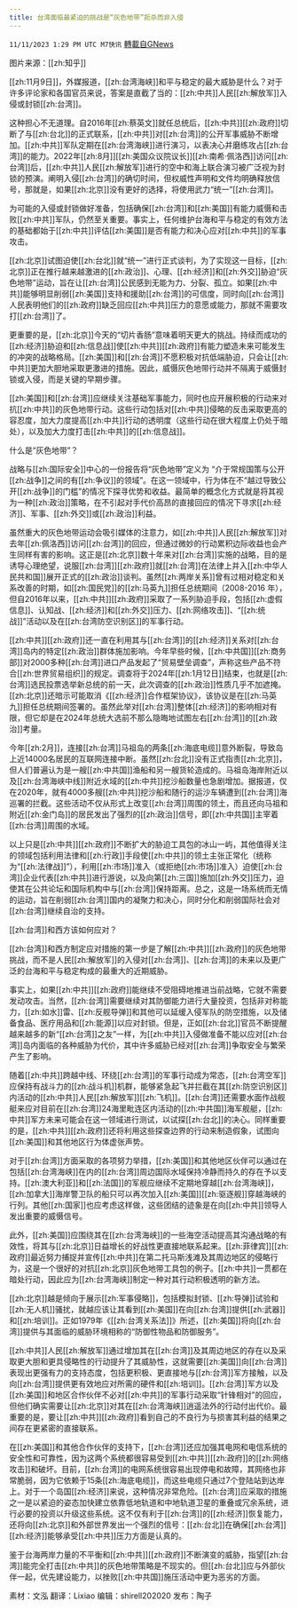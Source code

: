 ```yaml
---
title: 台湾面临最紧迫的挑战是“灰色地带”扼杀而非入侵
---
```

`11/11/2023 1:29 PM UTC M7快讯` [轉載自GNews](https://gnews.org/articles/1961393)

图片来源：[[zh:知乎]]

[[zh:11月9日]]，外媒报道，[[zh:台湾海峡]]和平与稳定的最大威胁是什么？对于许多评论家和各国官员来说，答案是直截了当的：[[zh:中共]]人民[[zh:解放军]]入侵或封锁[[zh:台湾]]。

这种担心不无道理。自2016年[[zh:蔡英文]]就任总统后，[[zh:中共]][[zh:政府]]切断了与[[zh:台北]]的正式联系，[[zh:中共]]对[[zh:台湾]]的公开军事威胁不断增加。[[zh:中共]]军队定期在[[zh:台湾海峡]]进行演习，以表决心并磨练攻占[[zh:台湾]]的能力。2022年[[zh:8月]][[zh:美国众议院议长]][[zh:南希·佩洛西]]访问[[zh:台湾]]后，[[zh:中共]]人民[[zh:解放军]]进行的空中和海上联合演习被广泛视为封锁的预演。​​​​​​​​​阐明入侵[[zh:台湾]]的确切时间，但权威性声明和文件均明确释放信号，那就是，如果[[zh:北京]]没有更好的选择，将使用武力“统一”[[zh:台湾]]。

为可能的入侵或封锁做好准备，包括确保[[zh:台湾]]和[[zh:美国]]有能力威慑和击败[[zh:中共]]军队，仍然至关重要。事实上，任何维护台海和平与稳定的有效方法的基础都始于[[zh:中共]]评估[[zh:美国]]是否有能力和决心应对[[zh:中共]]的军事攻击。

[[zh:北京]]试图迫使[[zh:台北]]就“统一”进行正式谈判，为了实现这一目标，[[zh:北京]]正在推行越来越激进的[[zh:政治]]、心理、[[zh:经济]]和[[zh:外交]]胁迫“灰色地带”运动，旨在让[[zh:台湾]]公民感到无能为力、分裂、孤立。如果[[zh:中共]]能够明显削弱[[zh:美国]]支持和援助[[zh:台湾]]的可信度，同时向[[zh:台湾]]人民表明他们的[[zh:政府]]缺乏回应[[zh:中共]]压力的意愿或能力，那就不需要攻打[[zh:台湾]]了。

更重要的是，[[zh:北京]]今天的“切片香肠”意味着明天更大的挑战。持续而成功的[[zh:经济]]胁迫和[[zh:信息战]]使[[zh:中共]][[zh:政府]]有能力塑造未来可能发生的冲突的战略格局。[[zh:美国]]和[[zh:台湾]]不愿积极对抗低端胁迫，只会让[[zh:中共]]更加大胆地采取更激进的措施。因此，威慑灰色地带行动并不隔离于威慑封锁或入侵，而是关键的早期步骤。

[[zh:美国]]和[[zh:台湾]]应继续关注基础军事能力，同时也应开展积极的行动来对抗[[zh:中共]]的灰色地带行动。这些行动包括对[[zh:中共]]侵略的反击采取更高的容忍度，加大力度提高[[zh:中共]]行动的透明度（这些行动在很大程度上仍处于暗处），以及加大力度打击[[zh:中共]]的[[zh:信息战]]。

什么是“灰色地带”？

战略与[[zh:国际安全]]中心的一份报告将“灰色地带”定义为 “介于常规国策与公开[[zh:战争]]之间的有[[zh:争议]]的领域”。在这一领域中，行为体在不“越过导致公开[[zh:战争]]的门槛”的情况下探寻优势和收益。最简单的概念化方式就是将其视为一种[[zh:政治]]策略，在不引起对手代价高昂的直接回应的情况下寻求[[zh:经济]]、军事、[[zh:外交]]或[[zh:政治]]利益。

虽然重大的灰色地带运动会吸引媒体的注意力，如[[zh:中共]]人民[[zh:解放军]]对去年[[zh:佩洛西]]访问[[zh:台湾]]的回应，但通过微妙的行动累积边际收益也会产生同样有害的影响。这正是[[zh:北京]]数十年来对[[zh:台湾]]实施的战略，目的是诱导心理绝望，说服[[zh:台湾]][[zh:政府]]就[[zh:台湾]]在法律上并入[[zh:中华人民共和国]]展开正式的[[zh:政治]]谈判。虽然[[zh:两岸关系]]曾有过相对稳定和关系改善的时期，如[[zh:国民党]]的[[zh:马英九]]担任总统期间（2008-2016 年），但自2016年以来，[[zh:中共]][[zh:政府]]采取了一系列胁迫手段，包括[[zh:虚假信息]]、认知战、[[zh:经济]]和[[zh:外交]]压力、[[zh:网络攻击]]、“[[zh:统战]]”活动以及在[[zh:台湾防空识别区]]的军事行动。  

[[zh:中共]][[zh:政府]]还一直在利用其与[[zh:台湾]]的[[zh:经济]]关系对[[zh:台湾]]岛内的特定[[zh:政治]]群体施加影响。今年早些时候，[[zh:中共国]][[zh:商务部]]对2000多种[[zh:台湾]]进口产品发起了“贸易壁垒调查”，声称这些产品不符合[[zh:世界贸易组织]]的规定。调查将于2024年[[zh:1月12日]]结束，也就是[[zh:台湾]]选民投票选举新总统的前一天，此次调查的[[zh:政治]]性质几乎不加遮掩。[[zh:北京]]还暗示可能取消《[[zh:经济]]合作框架协议》，该协议是在[[zh:马英九]]担任总统期间签署的。虽然此举对[[zh:台湾]]整体[[zh:经济]]的影响相对有限，但它却是在2024年总统大选前不那么隐晦地试图左右[[zh:台湾]]的[[zh:政治]]考量。

今年[[zh:2月]]，连接[[zh:台湾]]马祖岛的两条[[zh:海底电缆]]意外断裂，导致岛上近14000名居民的互联网连接中断。虽然[[zh:台北]]没有正式指责[[zh:北京]]，但人们普遍认为是一艘[[zh:中共国]]渔船和另一艘货轮造成的。马祖岛海岸附近以及[[zh:台湾海峡中线]]附近水域的[[zh:中共]]挖沙船数量也急剧增加。据报道，仅在2020年，就有4000多艘[[zh:中共]]挖沙船和随行的运沙车辆遭到[[zh:台湾]]海巡署的拦截。这些活动不仅从形式上改变[[zh:台湾]]周围的领土，而且还向马祖和附近[[zh:金门岛]]的居民发出了强烈的[[zh:政治]]信号，即[[zh:中共国]]主宰着[[zh:台湾]]周围的水域。

以上只是[[zh:中共]][[zh:政府]]不断扩大的胁迫工具包的冰山一屿，其他值得关注的领域包括利用法律和[[zh:行政]]手段使[[zh:中共]]的领土主张正常化（统称为“[[zh:法律战]]”），利用[[zh:市场]]准入（或拒绝[[zh:市场]]准入）迫使[[zh:台湾]]企业代表[[zh:中共]]进行游说，以及向第[[zh:三国]]施加[[zh:外交]]压力，迫使其在公共论坛和国际机构中与[[zh:台湾]]保持距离。总之，这是一场系统而无情的运动，旨在削弱[[zh:台湾]]国内的凝聚力和决心，同时分化和削弱国际社会对[[zh:台湾]]继续自治的支持。   

[[zh:台湾]]和西方该如何应对？

[[zh:台湾]]和西方制定应对措施的第一步是了解[[zh:中共]][[zh:政府]]的灰色地带挑战，而不是人民[[zh:解放军]]的入侵对[[zh:台湾]]、[[zh:台湾]]的未来以及更广泛的台海和平与稳定构成的最重大的近期威胁。

事实上，如果[[zh:中共]][[zh:政府]]能继续不受阻碍地推进当前战略，它就不需要发动攻击。当然，[[zh:台湾]]需要继续对其防御能力进行大量投资，包括非对称能力，[[zh:如水]]雷、[[zh:反舰导弹]]和其他可以延缓入侵军队的防空措施，以及储备食品、医疗用品和[[zh:能源]]以应对封锁。但是，正如[[zh:台北]]官员不断提醒越来越多的新“[[zh:台湾]]之友”一样，为[[zh:中共]]入侵做准备不能以应对[[zh:台湾]]岛内面临的各种威胁为代价，其中许多威胁已经对[[zh:台湾]]争取安全与繁荣产生了影响。  

随着[[zh:中共]]跨越中线、环绕[[zh:台湾]]的军事行动成为常态，[[zh:台湾空军]]应保持有战斗力的[[zh:战斗机]]机群，能够紧急起飞并拦截在其[[zh:防空识别区]]内活动的[[zh:中共]]人民[[zh:解放军]][[zh:飞机]]。[[zh:台湾]]还需要水面作战舰艇来应对目前在[[zh:台湾]]24海里毗连区内活动的[[zh:中共国]]海军舰艇，[[zh:中共]]军方未来可能会在这一领域进行测试，以试探[[zh:台北]]的决心。同样重要的是，[[zh:中共]][[zh:政府]]还将利用这些探查边界的行动来制造假象，试图向[[zh:美国]]和其他地区行为体虚张声势。

对于[[zh:台湾]]方面采取的各项努力举措，[[zh:美国]]和其他地区伙伴可以通过在包括[[zh:台湾海峡]]在内的[[zh:台湾]]周边国际水域保持冷静而持久的存在予以支持。[[zh:澳大利亚]]和[[zh:法国]]的军舰应继续不定期地穿越[[zh:台湾海峡]]，[[zh:加拿大]]海岸警卫队的船只可以再次加入[[zh:美国]][[zh:驱逐舰]]穿越海峡的行列。其他[[zh:国家]]也应考虑这样做，这些团结的迹象是在向[[zh:中共]]领导人发出重要的威慑信号。

此外，[[zh:美国]]应围绕其在[[zh:台湾海峡]]的一些海空活动提高其沟通战略的有效性，将其与[[zh:北京]]日益增长的好战性更直接地联系起来。[[zh:菲律宾]][[zh:政府]]最近努力捕捉并宣传[[zh:中共]]在第二托马斯浅滩及其周边地区的侵略行为，这是一个很好的对抗[[zh:北京]]灰色地带工具包的例子。[[zh:中共]]一贯都在暗处行动，因此应为[[zh:台湾海峡]]制定一种对其行动积极透明的新方法。

[[zh:北京]]越是倾向于展示[[zh:军事侵略]]，包括模拟封锁、[[zh:导弹]]试验和[[zh:无人机]]骚扰，就越应该让其看到[[zh:美国]]在向[[zh:台湾]]提供[[zh:武器]]和[[zh:培训]]。正如1979年《[[zh:台湾关系法]]》所述，[[zh:美国]]将向[[zh:台湾]]提供与其面临的威胁环境相称的“防御性物品和防御服务”。

[[zh:中共]]人民[[zh:解放军]]通过增加其在[[zh:台湾]]及其周边地区的存在以及采取更大胆和更具侵略性的行动提升了其威胁性，这就需要[[zh:美国]]向[[zh:台湾]]表现出更强有力的支持态度，包括更积极、更直接地与[[zh:台湾]]军方接触，以及向[[zh:台湾]]提供更有效地应对所需的硬件和[[zh:培训]]。[[zh:台湾]]军方以及[[zh:美国]]和地区合作伙伴不必对[[zh:中共]]的军事行动采取“针锋相对”的回应，但他们确实需要让[[zh:北京]]对其在[[zh:台湾海峡]]逍遥法外的行动付出代价。最重要的是，要让[[zh:中共]][[zh:政府]]看到自己的不良行为与损害其利益的结果之间存在更紧密的直接联系。

在[[zh:美国]]和其他合作伙伴的支持下，[[zh:台湾]]还应加强其电网和电信系统的安全性和可靠性，因为这两个系统都很容易受到[[zh:中共]][[zh:政府]]的[[zh:网络攻击]]和破坏。目前，[[zh:台湾]]的电网系统很容易出现停电和故障，其网络也非常脆弱，因为它依赖于15条[[zh:海底电缆]]，而这些电缆只通过7个登陆站到达岸上。对于一个岛国[[zh:经济]]来说，这种情况非常危险。[[zh:台湾]]应采取的措施之一是以紧迫的姿态加快建立依靠低地轨道和中地轨道卫星的重叠或冗余系统，进行必要的投资以升级这些系统。这不仅有利于[[zh:台湾]]的[[zh:经济]]恢复能力，还将向[[zh:北京]]和外部世界发出一个强烈的信号：[[zh:台北]]在确保[[zh:台湾]][[zh:经济]]能够承受[[zh:中共]]压力方面是认真的。   

鉴于台海两岸力量的不平衡和[[zh:中共]][[zh:政府]]不断演变的威胁，指望[[zh:台湾]]能完全打击[[zh:中共]]的灰色地带策略是不现实的。但[[zh:台北]]应与外部伙伴一起，优先建设能力，以挫败[[zh:中共国]]施压活动中更为恶劣的方面。

素材：文泓  翻译：Lixiao  编辑：shirell202020  发布：陶子



